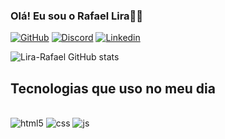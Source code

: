 
### Olá! Eu sou o Rafael Lira🖐🏽

[![GitHub](https://img.shields.io/badge/GitHub-100000?style=for-the-badge&logo=github&logoColor=white
)](https://github.com/lira-rafael)
[![Discord](https://img.shields.io/badge/Discord-7289DA?style=for-the-badge&logo=discord&logoColor=white
)](https://discord.com/channels/lira-rafael#4380)
[![Linkedin](https://img.shields.io/badge/LinkedIn-0077B5?style=for-the-badge&logo=linkedin&logoColor=white
)](https://www.linkedin.com/in/rafael-lirap/)

![Lira-Rafael GitHub stats](https://github-readme-stats.vercel.app/api?username=lira-rafael&show_icons=true&theme=dracula)


## Tecnologias que uso no meu dia

<div style="display: inline_block"><br/>
 <img aling="center" alt="html5" src="https://img.shields.io/badge/HTML5-E34F26?style=for-the-badge&logo=html5&logoColor=white
" />
<img aling="center" alt="css" src="https://img.shields.io/badge/CSS3-1572B6?style=for-the-badge&logo=css3&logoColor=white
" />
<img aling="center" alt="js" src="https://img.shields.io/badge/JavaScript-323330?style=for-the-badge&logo=javascript&logoColor=F7DF1E
" />

</div>
